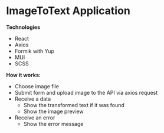 # ImageToText Application

**Technologies**

- React
- Axios
- Formik with Yup
- MUI
- SCSS

**How it works:**

- Choose image file
- Submit form and upload image to the API via axios request
- Receive a data
  - Show the transformed text if it was found
  - Show the image preview
- Receive an error
  - Show the error message
